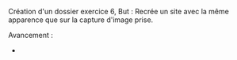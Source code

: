 Création d'un dossier exercice 6,
But :
Recrée un site avec la même apparence que sur la capture d'image prise.

Avancement :

-
